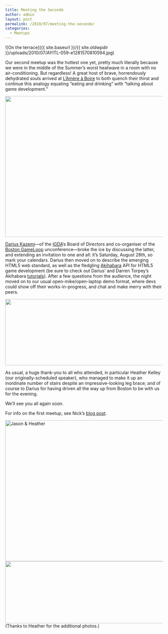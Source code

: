 ```yaml
---
title: Meeting the Seconde
author: admin
layout: post
permalink: /2010/07/meeting-the-seconde/
categories:
  - Meetups
---
```

![On the terrace]({{ site.baseurl }}/{{ site.oldwpdir }}/uploads/2010/07/AYITL-059-e1281570810594.jpg)

Our second meetup was the hottest one yet, pretty much literally because we were in the middle of the Summer&#8217;s worst heatwave in a room with no air-conditioning. But regardless! A great host of brave, horrendously dehydrated souls arrived at [L&#8217;Amère à Boire][1] to both quench their thirst and continue this analogy equating &#8220;eating and drinking&#8221; with &#8220;talking about game development.&#8221;

<img class="alignnone size-large wp-image-19" title="Darius at the helm!" src="{{ site.baseurl }}/{{ site.oldwpdir }}/uploads/2010/08/daius-pc.jpg" alt="" width="600" height="450" />

[Darius Kazemi][2]&#8212;of the [IGDA][3]&#8216;s Board of Directors and co-organiser of the [Boston GameLoop][4] unconference&#8212;broke the ice by discussing the latter, and extending an invitation to one and all: it&#8217;s Saturday, August 28th, so mark your calendars. Darius then moved on to describe the emerging HTML5 web standard, as well as the fledgling [Akihabara][5] API for HTML5 game development (be sure to check out Darius&#8217; and Darren Torpey&#8217;s Akihabara [tutorials][6]). After a few questions from the audience, the night moved on to our usual open-mike/open-laptop demo format, where devs could show off their works-in-progress, and chat and make merry with their peers.

<img class="alignnone size-large wp-image-20" title="In rapt attention" src="{{ site.baseurl }}/{{ site.oldwpdir }}/uploads/2010/07/folks-600x212.jpg" alt="" width="600" height="212" />

As usual, a huge thank-you to all who attended, in particular Heather Kelley (our originally-scheduled speaker), who managed to make it up an inordinate number of stairs despite an impressive-looking leg brace; and of course to Darius for having driven all the way up from Boston to be with us for the evening.

We&#8217;ll see you all again soon.

For info on the first meetup, see Nick&#8217;s [blog post][7].

<img class="size-large wp-image-29 alignnone" title="Jason & Heather" src="{{ site.baseurl }}/{{ site.oldwpdir }}/uploads/2010/07/AYITL-063-600x450.jpg" alt="Jason & Heather" width="600" height="450" />

<img class="alignnone size-large wp-image-23" title="Hullo, how this picture get here i don't even" src="{{ site.baseurl }}/{{ site.oldwpdir }}/uploads/2010/08/meet2-philf_crop-600x198.jpg" alt="" title="meet2-philf_crop" width="600" height="198" class="aligncenter size-large wp-image-52" />  
(Thanks to Heather for the additional photos.)

 [1]: http://www.amereaboire.com/
 [2]: http://tinysubversions.com
 [3]: http://igda.org
 [4]: http://www.bostongameloop.com/
 [5]: http://www.kesiev.com/akihabara/
 [6]: http://bostongamejams.com/akihabara-tutorials/
 [7]: http://www.newton64.ca/blog/?p=810
